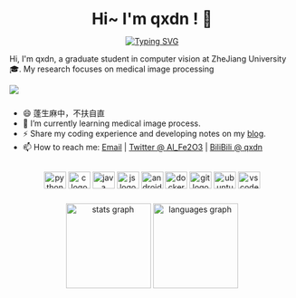 <br clear="both">

<h1 align="center" style="margin: 10px; padding: 0px;">Hi~ I'm qxdn ! 👋</h1>

<p align="center">
<a href="https://git.io/typing-svg"><img src="https://readme-typing-svg.demolab.com?font=Fira+Code&pause=1000&random=false&width=480&lines=A+Computer+Vision+And+Backend+Developer" alt="Typing SVG" /></a>
</p>

<p align="left">Hi, I'm qxdn, a graduate student in computer vision at ZheJiang University 🎓. My research focuses on medical image processing </p>

![](https://komarev.com/ghpvc/?username=qxdn)
###

- 😄 蓬生麻中，不扶自直
- 🌱 I’m currently learning medical image process.
- ⚡ Share my coding experience and developing notes on my [blog](http://qianxu.run).
- 📫 How to reach me: [Email](1464238196@qq.com) | [Twitter @ Al_Fe2O3](https://twitter.com/Al_Fe2O3) | [BiliBili @ qxdn](https://space.bilibili.com/11674667)

##

<div align="center">
  <img src="https://cdn.jsdelivr.net/gh/devicons/devicon/icons/python/python-original.svg" height="30" width="39" alt="python logo"  />
  <img src="https://cdn.jsdelivr.net/gh/devicons/devicon/icons/c/c-original.svg" height="30" width="39" alt="c logo"  />
  <img src="https://cdn.jsdelivr.net/gh/devicons/devicon/icons/java/java-original.svg" height="30" width="39" alt="java logo"  />
  <img src="https://cdn.jsdelivr.net/gh/devicons/devicon@master/icons/javascript/javascript-original.svg" height="30" width="39" alt="js logo" >
  <img src="https://cdn.jsdelivr.net/gh/devicons/devicon/icons/android/android-original.svg" height="30" width="39" alt="android logo"  />
  <img src="https://cdn.jsdelivr.net/gh/devicons/devicon/icons/docker/docker-original.svg" height="30" width="39" alt="docker logo"  />
  <img src="https://cdn.jsdelivr.net/gh/devicons/devicon/icons/git/git-original.svg" height="30" width="39" alt="git logo"  />
  <img src="https://cdn.jsdelivr.net/gh/devicons/devicon/icons/ubuntu/ubuntu-plain.svg" height="30" width="39" alt="ubuntu logo"  />
  <img src="https://cdn.jsdelivr.net/gh/devicons/devicon/icons/vscode/vscode-original.svg" height="30" width="39" alt="vscode logo"  />
</div>

###

<div align="center">
  <img src="https://github-readme-stats.vercel.app/api?username=qxdn" height="150" alt="stats graph"  />
  <img src="https://github-readme-stats.vercel.app/api/top-langs/?username=qxdn&layout=compact" height="150" alt="languages graph"  />
</div>

###

<!--
**Qingrenn/Qingrenn** is a ✨ _special_ ✨ repository because its `README.md` (this file) appears on your GitHub profile.



Here are some ideas to get you started:

- 🔭 I’m currently working on ...
- 🌱 I’m currently learning ...
- 👯 I’m looking to collaborate on ...
- 🤔 I’m looking for help with ...
- 💬 Ask me about ...
- 📫 How to reach me: ...
- 😄 Pronouns: ...
- ⚡ Fun fact: ...
-->
